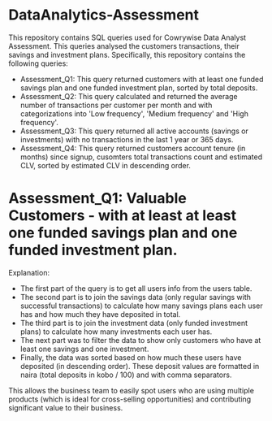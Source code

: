 # DataAnalytics-Assessment
This repository contains SQL queries used for Cowrywise Data Analyst Assessment. This queries analysed the customers transactions, their savings and investment plans. Specifically, this repository contains the following queries: 
- Assessment_Q1: This query returned customers with at least one funded savings plan and one funded investment plan, sorted by total deposits.
- Assessment_Q2: This query calculated and returned the average number of transactions per customer per month and with categorizations into 'Low frequency', 'Medium frequency' and 'High frequency'.
- Assessment_Q3: This query returned all active accounts (savings or investments) with no transactions in the last 1 year or 365 days.
- Assessment_Q4: This query returned customers account tenure (in months) since signup, cusomters total transactions count and estimated CLV, sorted by estimated CLV in descending order.

# Assessment_Q1: Valuable Customers - with at least at least one funded savings plan and one funded investment plan.
Explanation:
- The first part of the query is to get all users info from the users table.
- The second part is to join the savings data (only regular savings with successful transactions) to calculate how many savings plans each user has and how much they have deposited in total.
- The third part is to join the investment data (only funded investment plans) to calculate how many investments each user has.
- The next part was to filter the data to show only customers who have at least one savings and one investment.
- Finally, the data was sorted based on how much these users have deposited (in descending order). These deposit values are formatted in naira (total deposits in kobo / 100) and with comma separators.

This allows the business team to easily spot users who are using multiple products (which is ideal for cross-selling opportunities) and contributing significant value to their business.


